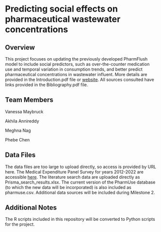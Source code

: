 # Predicting social effects on pharmaceutical wastewater concentrations

## Overview
This project focuses on updating the previously developed PharmFlush model to include social predictors, such as over-the-counter medication use and temporal variation in consumption trends, and better predict pharmaceutical concentrations in wastewater influent. More details are provided in the Introduction.pdf file or [website](https://akhilaannireddy.github.io/Predicting-social-effects-on-pharmaceutical-wastewater-concentrations/). All sources consulted have links provided in the Bibliography.pdf file.

## Team Members

Vanessa Maybruck

Akhila Annireddy

Meghna Nag

Phebe Chen

## Data Files
The data files are too large to upload directly, so access is provided by URL here. The Medical Expenditure Panel Survey for years 2012-2022 are accessible [here](https://meps.ahrq.gov/mepsweb/data_stats/download_data_files_results.jsp?cboDataYear=All&cboDataTypeY=2%2CHousehold+Event+File&buttonYearandDataType=Search&cboPufNumber=All&SearchTitle=Prescribed+Medicines). The literature search data are uploaded directly as Prisma_search_results.xlsx. The current version of the PharmUse database (to which the new data will be incorporated) is also included as pharmuse.csv. Additional data sources will be included during Milestone 2.

## Additional Notes
The R scripts included in this repository will be converted to Python scripts for the project.
